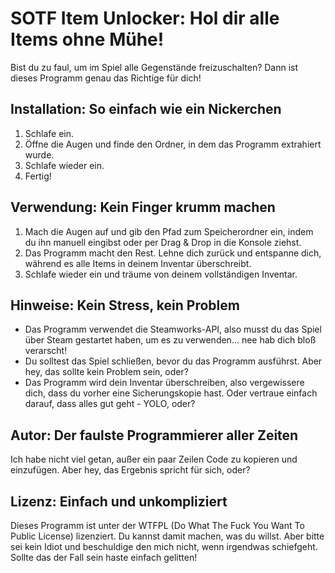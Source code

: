 # SOTF Item Unlocker: Hol dir alle Items ohne Mühe!

Bist du zu faul, um im Spiel alle Gegenstände freizuschalten? Dann ist dieses Programm genau das Richtige für dich!

## Installation: So einfach wie ein Nickerchen

1. Schlafe ein.
2. Öffne die Augen und finde den Ordner, in dem das Programm extrahiert wurde.
3. Schlafe wieder ein.
4. Fertig!

## Verwendung: Kein Finger krumm machen

1. Mach die Augen auf und gib den Pfad zum Speicherordner ein, indem du ihn manuell eingibst oder per Drag & Drop in die Konsole ziehst.
2. Das Programm macht den Rest. Lehne dich zurück und entspanne dich, während es alle Items in deinem Inventar überschreibt.
3. Schlafe wieder ein und träume von deinem vollständigen Inventar.

## Hinweise: Kein Stress, kein Problem

- Das Programm verwendet die Steamworks-API, also musst du das Spiel über Steam gestartet haben, um es zu verwenden... nee hab dich bloß verarscht!
- Du solltest das Spiel schließen, bevor du das Programm ausführst. Aber hey, das sollte kein Problem sein, oder?
- Das Programm wird dein Inventar überschreiben, also vergewissere dich, dass du vorher eine Sicherungskopie hast. Oder vertraue einfach darauf, dass alles gut geht - YOLO, oder?

## Autor: Der faulste Programmierer aller Zeiten

Ich habe nicht viel getan, außer ein paar Zeilen Code zu kopieren und einzufügen. Aber hey, das Ergebnis spricht für sich, oder?

## Lizenz: Einfach und unkompliziert

Dieses Programm ist unter der WTFPL (Do What The Fuck You Want To Public License) lizenziert. Du kannst damit machen, was du willst. Aber bitte sei kein Idiot und beschuldige den mich nicht, wenn irgendwas schiefgeht. Sollte das der Fall sein haste einfach gelitten!
